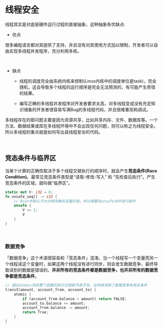 # 线程安全

线程其实是对底层硬件运行过程的直接抽象，这种抽象有优缺点:

* 优点

很多编程语言都对其提供了支持，并且没有对其使用方式加以限制，开发者可以自由实现多线程并发程序，充分利用多核。

&nbsp;

* 缺点

    * 线程的调度完全由系统内核来控制(Linux内核中的调度单位是task)，完全随机，这会导致多个线程的运行顺序是完全无法预测的，有可能产生奇怪的结果。

    * 编写正确的多线程并发程序对开发者要求太高，对多线程变成没有充足知识储备的开发者很容易写满Bug的多线程代码，并且很难重现和调试。

多线程存在的那问题主要是因为资源共享，比如共享内存、文件、数据库等。一个方法、数据结果或库在多线程环境中不会出现任何问题，则可以称之为线程安全。所以多线程的重点就是如何写出县线程安全的代码。

&nbsp;

## 竞态条件与临界区

当某个计算的正确性取决于多个线程交替执行的顺序时，就会产生**竞态条件(Race Condition)**。最常见竞态条件类型是“读取-修改-写入” 和 “先检查后执行”。产生竞态条件的区域，就叫做“临界区”。

```rust
static mut V: i32 = 0;
fn unsafe_seq() -> i32 {
    // Rust中默认不允许修改静态变量的值，所以需要在unsafe块中进行操作
    unsafe {
        V += 1;
        V
    }
}
```

&nbsp;

### 数据竞争

「数据竞争」这个术语很容易和「竞态条件」混淆。当一个线程写一个变量而另一个线程读这个变量时，如果这两个线程没有进行同步，则会发生数据竞争，最终导致读到的数据是错误的。**并非所有的竞态条件都是数据竞争，也并非所有的数据竞争都是竞态条件**。

```rust
// 通过atomic块将整个函数的执行过程赋予原子性，这样就消除了数据竞争和竞态条件
trans3(amount, account_from, account_to) {
    atomic {
        if (account_from.balance < amount) return FALSE;
        account_to.balance += amount;
        account_from.balance -= amount;
        return True;
    }
}
```